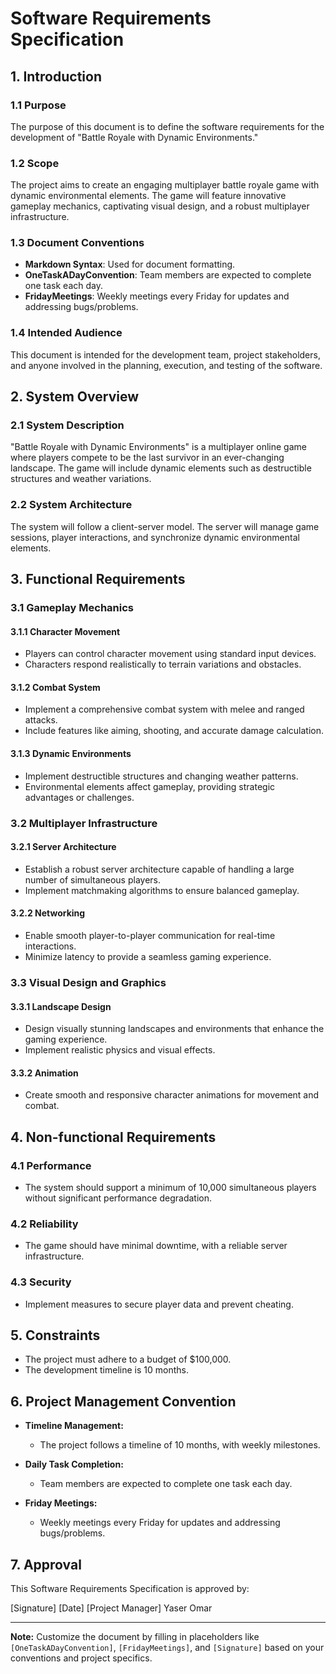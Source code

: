 # Software Requirements Specification

## 1. Introduction

### 1.1 Purpose
The purpose of this document is to define the software requirements for the development of "Battle Royale with Dynamic Environments."

### 1.2 Scope
The project aims to create an engaging multiplayer battle royale game with dynamic environmental elements. The game will feature innovative gameplay mechanics, captivating visual design, and a robust multiplayer infrastructure.

### 1.3 Document Conventions
- **Markdown Syntax**: Used for document formatting.
- **OneTaskADayConvention**: Team members are expected to complete one task each day.
- **FridayMeetings**: Weekly meetings every Friday for updates and addressing bugs/problems.

### 1.4 Intended Audience
This document is intended for the development team, project stakeholders, and anyone involved in the planning, execution, and testing of the software.

## 2. System Overview

### 2.1 System Description
"Battle Royale with Dynamic Environments" is a multiplayer online game where players compete to be the last survivor in an ever-changing landscape. The game will include dynamic elements such as destructible structures and weather variations.

### 2.2 System Architecture
The system will follow a client-server model. The server will manage game sessions, player interactions, and synchronize dynamic environmental elements.

## 3. Functional Requirements

### 3.1 Gameplay Mechanics

#### 3.1.1 Character Movement
- Players can control character movement using standard input devices.
- Characters respond realistically to terrain variations and obstacles.

#### 3.1.2 Combat System
- Implement a comprehensive combat system with melee and ranged attacks.
- Include features like aiming, shooting, and accurate damage calculation.

#### 3.1.3 Dynamic Environments
- Implement destructible structures and changing weather patterns.
- Environmental elements affect gameplay, providing strategic advantages or challenges.

### 3.2 Multiplayer Infrastructure

#### 3.2.1 Server Architecture
- Establish a robust server architecture capable of handling a large number of simultaneous players.
- Implement matchmaking algorithms to ensure balanced gameplay.

#### 3.2.2 Networking
- Enable smooth player-to-player communication for real-time interactions.
- Minimize latency to provide a seamless gaming experience.

### 3.3 Visual Design and Graphics

#### 3.3.1 Landscape Design
- Design visually stunning landscapes and environments that enhance the gaming experience.
- Implement realistic physics and visual effects.

#### 3.3.2 Animation
- Create smooth and responsive character animations for movement and combat.

## 4. Non-functional Requirements

### 4.1 Performance
- The system should support a minimum of 10,000 simultaneous players without significant performance degradation.

### 4.2 Reliability
- The game should have minimal downtime, with a reliable server infrastructure.

### 4.3 Security
- Implement measures to secure player data and prevent cheating.

## 5. Constraints

- The project must adhere to a budget of $100,000.
- The development timeline is 10 months.

## 6. Project Management Convention

- **Timeline Management:**
  - The project follows a timeline of 10 months, with weekly milestones.

- **Daily Task Completion:**
  - Team members are expected to complete one task each day.

- **Friday Meetings:**
  - Weekly meetings every Friday for updates and addressing bugs/problems.

## 7. Approval

This Software Requirements Specification is approved by:

[Signature]      [Date]
[Project Manager]
Yaser Omar

---

**Note:** Customize the document by filling in placeholders like `[OneTaskADayConvention]`, `[FridayMeetings]`, and `[Signature]` based on your conventions and project specifics.
